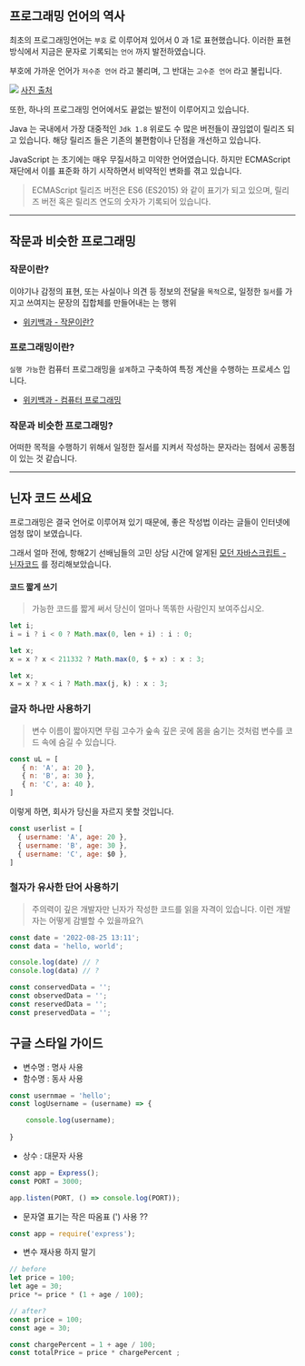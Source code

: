 ## 프로그래밍 언어의 역사

최초의 프로그래밍언어는 `부호` 로 이루어져 있어서 0 과 1로 표현했습니다. 이러한 표현 방식에서 지금은 문자로 기록되는 `언어` 까지 발전하였습니다.

부호에 가까운 언어가 `저수준 언어` 라고 불리며, 그 반대는 `고수준 언어` 라고 불립니다.

![](https://img1.daumcdn.net/thumb/R1280x0/?scode=mtistory2&fname=https%3A%2F%2Fblog.kakaocdn.net%2Fdn%2FGv59G%2FbtqVZRnZbv4%2Ftmy3aGSQ0QVSdFOqeOZYB0%2Fimg.jpg)
[사진 출처](https://fickly.tistory.com/63#:~:text=%EC%BB%B4%ED%93%A8%ED%84%B0%EC%97%90%20%EA%B0%80%EA%B9%8C%EC%9A%B8%20%EC%88%98%EB%A1%9D%20%EC%A0%80%EC%88%98%EC%A4%80,%EC%98%A4%EB%A5%98%EB%A5%BC%20%EB%A7%89%EC%9D%84%20%EC%88%98%20%EC%9E%88%EB%8B%A4.)

또한, 하나의 프로그래밍 언어에서도 끝없는 발전이 이루어지고 있습니다.

Java 는 국내에서 가장 대중적인 `Jdk 1.8` 위로도 수 많은 버전들이 끊임없이 릴리즈 되고 있습니다. 해당 릴리즈 들은 기존의 불편함이나 단점을 개선하고 있습니다.

JavaScript 는 초기에는 매우 무질서하고 미약한 언어였습니다. 하지만 ECMAScript 재단에서 이를 표준화 하기 시작하면서 비약적인 변화를 겪고 있습니다.

> ECMAScript 릴리즈 버전은 ES6 (ES2015) 와 같이 표기가 되고 있으며, 릴리즈 버전 혹은 릴리즈 연도의 숫자가 기록되어 있습니다.

<hr>

## 작문과 비슷한 프로그래밍

### 작문이란?

이야기나 감정의 표현, 또는 사실이나 의견 등 정보의 전달을 `목적`으로, 일정한 `질서`를 가지고 쓰여지는 문장의 집합체를 만들어내는 는 행위

- [위키백과 - 작문이란?](https://ko.wikipedia.org/wiki/%EA%B8%80%EC%A7%93%EA%B8%B0#:~:text=%EA%B8%80%EC%93%B0%EA%B8%B0%2C%20%EC%9E%91%EB%AC%B8(%E4%BD%9C%E6%96%87)%EC%9D%B4%EB%9D%BC%EA%B3%A0%EB%8F%84,%EB%A5%BC%20%EB%A7%8C%EB%93%A4%EC%96%B4%EB%82%B4%EB%8A%94%20%ED%96%89%EC%9C%84%EC%9D%B4%EB%8B%A4.)

### 프로그래밍이란?

`실행 가능`한 컴퓨터 프로그래밍을 `설계`하고 구축하여 특정 계산을 수행하는 프로세스 입니다.

- [위키백과 - 컴퓨터 프로그래밍](https://en.wikipedia.org/wiki/Computer_programming)

### 작문과 비슷한 프로그래밍?

어떠한 목적을 수행하기 위해서 일정한 질서를 지켜서 작성하는 문자라는 점에서 공통점이 있는 것 같습니다.

<hr>

## 닌자 코드 쓰세요

프로그래밍은 결국 언어로 이루어져 있기 때문에, 좋은 작성법 이라는 글들이 인터넷에 엄청 많이 보였습니다.

그래서 얼마 전에, 항해2기 선배님들의 고민 상담 시간에 알게된 [모던 자바스크립트 - 닌자코드](https://ko.javascript.info/ninja-code) 를   정리해보았습니다.

#### 코드 짧게 쓰기

> 가능한 코드를 짧게 써서 당신이 얼마나 똑똒한 사람인지 보여주십시오.

```javascript
let i;
i = i ? i < 0 ? Math.max(0, len + i) : i : 0;

let x;
x = x ? x < 211332 ? Math.max(0, $ + x) : x : 3;

let x; 
x = x ? x < i ? Math.max(j, k) : x : 3;
```

### 글자 하나만 사용하기

> 변수 이름이 짧아지면 무림 고수가 숲속 깊은 곳에 몸을 숨기는 것처럼 변수를 코드 속에 숨길 수 있습니다. 

```javascript
const uL = [
   { n: 'A', a: 20 },
   { n: 'B', a: 30 },
   { n: 'C', a: 40 },
]
```

이렇게 하면, 회사가 당신을 자르지 못할 것입니다.

```javascript
const userlist = [
  { username: 'A', age: 20 },
  { username: 'B', age: 30 },
  { username: 'C', age: $0 },
]
```

### 철자가 유사한 단어 사용하기

> 주의력이 깊은 개발자만 닌자가 작성한 코드를 읽을 자격이 있습니다. 이런 개발자는 어떻게 감별할 수 있을까요?\
 
```javascript
const date = '2022-08-25 13:11';
const data = 'hello, world';

console.log(date) // ?
console.log(data) // ?

const conservedData = '';
const observedData = '';
const reservedData = '';
const preservedData = '';
```

## 구글 스타일 가이드

- 변수명 : 명사 사용
- 함수명 : 동사 사용

```javascript
const usernmae = 'hello';
const logUsername = (username) => {

    console.log(username);
    
}
```

- 상수 : 대문자 사용

```javascript
const app = Express();
const PORT = 3000;

app.listen(PORT, () => console.log(PORT));
```

- 문자열 표기는 작은 따옴표 (') 사용 ??

```javascript
const app = require('express');
```

- 변수 재사용 하지 말기

```javascript
// before
let price = 100;
let age = 30;
price *= price * (1 + age / 100);

// after?
const price = 100;
const age = 30;

const chargePercent = 1 + age / 100;
const totalPrice = price * chargePercent ;
```
